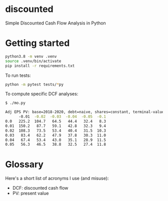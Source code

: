# discounted
Simple Discounted Cash Flow Analysis in Python

# Getting started

```bash
python3.8 -m venv .venv
source .venv/bin/activate
pip install -r requirements.txt
```

To run tests:

```bash
python -m pytest tests/*py
```

To compute specific DCF analyses:

```bash
$ ./mo.py

Adj EPS PV: base=2018-2020, debt=naive, shares=constant, terminal-value=0
      -0.01  -0.02  -0.03  -0.04  -0.05  -0.1
0.0   225.2  104.7   64.5   44.4   32.4   8.3
0.01  150.2   87.7   59.1   42.8   32.3   9.4
0.02  108.3   73.5   53.4   40.4   31.5  10.3
0.03   83.4   62.2   47.9   37.8   30.3  11.0
0.04   67.4   53.4   43.0   35.1   28.9  11.5
0.05   56.3   46.5   38.8   32.5   27.4  11.8
```

# Glossary

Here's a short list of acronyms I use (and misuse):

- DCF: discounted cash flow
- PV: present value
